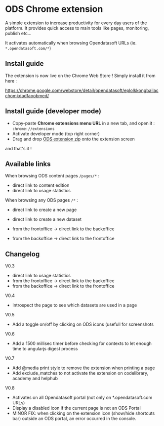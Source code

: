 # ODS Chrome extension

A simple extension to increase productivity for every day users of the platform. It provides quick access to main tools like pages, monitoring, publish etc... 

It activates automatically when browsing Opendatasoft URLs (ie. `*.opendatasoft.com/*`)

## Install guide

The extension is now live on the Chrome Web Store !
Simply install it from here :

https://chrome.google.com/webstore/detail/opendatasoft/eplolkkongbailacchomkdadfaoobmed/

## Install guide (developer mode)

- Copy-paste **Chrome extensions menu URL** in a new tab, and open it : `chrome://extensions`
- Activate developer mode (top right corner)
- Drag and drop [ODS extension zip](https://github.com/opendatasoft/ods-cookbook/raw/master/chrome-extension/ods-chrome-extension.zip) onto the extension screen

and that's it !

## Available links

When browsing ODS content pages `/pages/*` :

- direct link to content edition
- direct link to usage statistics

When browsing any ODS pages `/*` :

- direct link to create a new page
- direct link to create a new dataset

- from the frontoffice -> direct link to the backoffice
- from the backoffice -> direct link to the frontoffice 



## Changelog

V0.3
- direct link to usage statistics
- from the frontoffice -> direct link to the backoffice
- from the backoffice -> direct link to the frontoffice

V0.4
- Introspect the page to see which datasets are used in a page

V0.5
- Add a toggle on/off by clicking on ODS icons (usefull for screenshots

V0.6 
- Add a 1500 millisec timer before checking for contexts to let enough time to angularjs digest process

V0.7
- Add @media print style to remove the extension when printing a page
- Add exclude_matches to not activate the extension on codelibrary, academy and helphub

V0.8
- Activates on all Opendatasoft portal (not only on *.opendatasoft.com URLs)
- Display a disabled icon if the current page is not an ODS Portal
- MINOR FIX: when clicking on the extension icon (show/hide shortcuts bar) outside an ODS portal, an error occurred in the console. 
